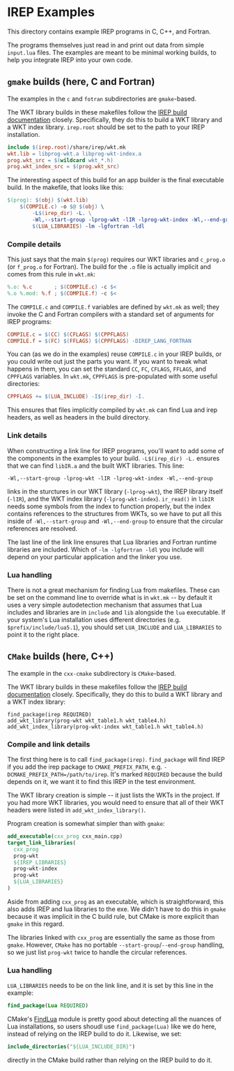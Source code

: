 # IREP Examples

This directory contains example IREP programs in C, C++, and Fortran.

The programs themselves just read in and print out data from simple
`input.lua` files. The examples are meant to be minimal working builds,
to help you integrate IREP into your own code.

## `gmake` builds (here, C and Fortran)

The examples in the `c` and `fotran` subdirectories are `gmake`-based.

The WKT library builds in these makefiles follow the
[IREP build documentation](https://irep.readthedocs.io/en/latest/build.html#gnu-make)
closely. Specifically, they do this to build a WKT library and a WKT
index library. `irep.root` should be set to the path to your IREP installation.

```makefile
include $(irep.root)/share/irep/wkt.mk
wkt.lib = libprog-wkt.a libprog-wkt-index.a
prog.wkt_src = $(wildcard wkt_*.h)
prog.wkt_index_src = $(prog.wkt_src)
```

The interesting aspect of this build for an app builder is the final
executable build. In the makefile, that looks like this:

```makefile
$(prog): $(obj) $(wkt.lib)
    $(COMPILE.c) -o $@ $(obj) \
        -L$(irep_dir) -L. \
        -Wl,--start-group -lprog-wkt -lIR -lprog-wkt-index -Wl,--end-group \
        $(LUA_LIBRARIES) -lm -lgfortran -ldl
```

### Compile details

This just says that the main `$(prog)` requires our WKT libraries and
`c_prog.o` (or `f_prog.o` for Fortran). The build for the `.o` file is
actually implicit and comes from this rule in `wkt.mk`:

```makefile
%.o: %.c       ; $(COMPILE.c) -c $<
%.o %.mod: %.f ; $(COMPILE.f) -c $<
```

The `COMPILE.c` and `COMPILE.f` variables are defined by `wkt.mk` as
well; they invoke the C and Fortran compilers with a standard set of
arguments for IREP programs:

```makefile
COMPILE.c = $(CC) $(CFLAGS) $(CPPFLAGS)
COMPILE.f = $(FC) $(FFLAGS) $(CPPFLAGS) -DIREP_LANG_FORTRAN
```

You can (as we do in the examples) reuse `COMPILE.c` in your IREP builds,
or you could write out just the parts you want. If you want to tweak what
happens in them, you can set the standard `CC`, `FC`, `CFLAGS`, `FFLAGS`,
and `CPPFLAGS` variables. In `wkt.mk`, `CPPFLAGS` is pre-populated with
some useful directories:

```makefile
CPPFLAGS += $(LUA_INCLUDE) -I$(irep_dir) -I.
```

This ensures that files implicitly compiled by `wkt.mk` can find Lua and
irep headers, as well as headers in the build directory.

### Link details

When constructing a link line for IREP programs, you'll want to add some
of the components in the examples to your build. `-L$(irep_dir) -L.`
ensures that we can find `libIR.a` and the built WKT libraries. This line:

```
-Wl,--start-group -lprog-wkt -lIR -lprog-wkt-index -Wl,--end-group
```

links in the sturctures in our WKT library (`-lprog-wkt`), the IREP
library itself (`-lIR`), and the WKT index library (`-lprog-wkt-index`).
`ir_read()` in `libIR` needs some symbols from the index to function
properly, but the index contains references to the structures from WKTs,
so we have to put all this inside of `-Wl,--start-group` and
`-Wl,--end-group` to ensure that the circular references are resolved.

The last line of the link line ensures that Lua libraries and Fortran
runtime libraries are included. Which of `-lm -lgfortran -ldl` you
include will depend on your particular application and the linker you
use.

### Lua handling

There is not a great mechanism for finding Lua from makefiles. These can
be set on the command line to override what is in `wkt.mk` -- by default
it uses a very simple autodetection mechanism that assumes that Lua
includes and libraries are in `include` and `lib` alongside the `lua`
executable. If your system's Lua installation uses different directories
(e.g. `$prefix/include/lua5.1`), you should set `LUA_INCLUDE` and
`LUA_LIBRARIES` to point it to the right place.

## `CMake` builds (here, C++)

The example in the `cxx-cmake` subdirectory is `CMake`-based.


The WKT library builds in these makefiles follow the
[IREP build documentation](https://irep.readthedocs.io/en/latest/build.html#cmake)
closely. Specifically, they do this to build a WKT library and a WKT
index library:

```
find_package(irep REQUIRED)
add_wkt_library(prog-wkt wkt_table1.h wkt_table4.h)
add_wkt_index_library(prog-wkt-index wkt_table1.h wkt_table4.h)
```

### Compile and link details

The first thing here is to call `find_package(irep)`.
`find_package` will find IREP if you add the irep package to
`CMAKE_PREFIX_PATH`, e.g. `-DCMAKE_PREFIX_PATH=/path/to/irep`.
It's marked `REQUIRED` because the build depends on it, we
want it to find this IREP in the test environment.

The WKT library creation is simple -- it just lists the WKTs in the
project. If you had more WKT libraries, you would need to ensure that all
of their WKT headers were listed in `add_wkt_index_library()`.

Program creation is somewhat simpler than with `gmake`:

```cmake
add_executable(cxx_prog cxx_main.cpp)
target_link_libraries(
  cxx_prog
  prog-wkt
  ${IREP_LIBRARIES}
  prog-wkt-index
  prog-wkt
  ${LUA_LIBRARIES}
)
```

Aside from adding `cxx_prog` as an executable, which is straightforward, this
also adds IREP and lua libraries to the exe. We didn't have to do this in
`gmake` because it was implicit in the C build rule, but CMake is more explicit
than `gmake` in this regard.

The libraries linked with `cxx_prog` are essentially the same as those
from `gmake`. However, `CMake` has no portable
`--start-group`/`--end-group` handling, so we just list `prog-wkt` twice
to handle the circular references.

### Lua handling

`LUA_LIBRARIES` needs to be on the link line, and it is set by this line
in the example:

```cmake
find_package(Lua REQUIRED)
```

CMake's
[FindLua](https://cmake.org/cmake/help/latest/module/FindLua.html) module
is pretty good about detecting all the nuances of Lua installations, so
users shoudl use `find_package(Lua)` like we do here, instead of relying
on the IREP build to do it.  Likewise, we set:

```cmake
include_directories("${LUA_INCLUDE_DIR}")
```

directly in the CMake build rather than relying on the IREP build to do
it.
